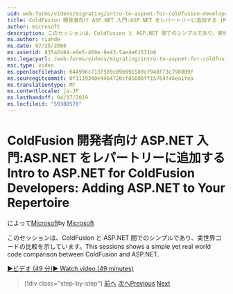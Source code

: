 ```yaml
---
uid: web-forms/videos/migrating/intro-to-aspnet-for-coldfusion-developers-adding-aspnet-to-your-repertoire
title: ColdFusion 開発者向け ASP.NET 入門:ASP.NET をレパートリーに追加する |Microsoft Docs
author: microsoft
description: このセッションは、ColdFusion と ASP.NET 間でのシンプルであり、実世界コードの比較を示しています。
ms.author: riande
ms.date: 07/25/2006
ms.assetid: 835a2484-e9e5-468e-9e43-5ae4e61531b6
msc.legacyurl: /web-forms/videos/migrating/intro-to-aspnet-for-coldfusion-developers-adding-aspnet-to-your-repertoire
msc.type: video
ms.openlocfilehash: 644996c713f589c09b991589cf940f73c798809f
ms.sourcegitcommit: 0f1119340e4464720cfd16d0ff15764746ea1fea
ms.translationtype: MT
ms.contentlocale: ja-JP
ms.lasthandoff: 04/17/2019
ms.locfileid: "59388570"
---
```

# <a name="intro-to-aspnet-for-coldfusion-developers-adding-aspnet-to-your-repertoire"></a><span data-ttu-id="39569-103">ColdFusion 開発者向け ASP.NET 入門:ASP.NET をレパートリーに追加する</span><span class="sxs-lookup"><span data-stu-id="39569-103">Intro to ASP.NET for ColdFusion Developers: Adding ASP.NET to Your Repertoire</span></span>

<span data-ttu-id="39569-104">によって[Microsoft](https://github.com/microsoft)</span><span class="sxs-lookup"><span data-stu-id="39569-104">by [Microsoft](https://github.com/microsoft)</span></span>

<span data-ttu-id="39569-105">このセッションは、ColdFusion と ASP.NET 間でのシンプルであり、実世界コードの比較を示しています。</span><span class="sxs-lookup"><span data-stu-id="39569-105">This sessions shows a simple yet real world code comparison between ColdFusion and ASP.NET.</span></span>

[<span data-ttu-id="39569-106">&#9654;ビデオ (49 分)</span><span class="sxs-lookup"><span data-stu-id="39569-106">&#9654; Watch video (49 minutes)</span></span>](https://channel9.msdn.com/Blogs/ASP-NET-Site-Videos/intro-to-aspnet-for-coldfusion-developers-adding-aspnet-to-your-repertoire)

> [!div class="step-by-step"]
> <span data-ttu-id="39569-107">[前へ](intro-to-aspnet-for-jsp-developers-building-applications.md)
> [次へ](introduction-to-aspnet-for-coldfusion-developers-building-an-aspnet-application.md)</span><span class="sxs-lookup"><span data-stu-id="39569-107">[Previous](intro-to-aspnet-for-jsp-developers-building-applications.md)
[Next](introduction-to-aspnet-for-coldfusion-developers-building-an-aspnet-application.md)</span></span>
